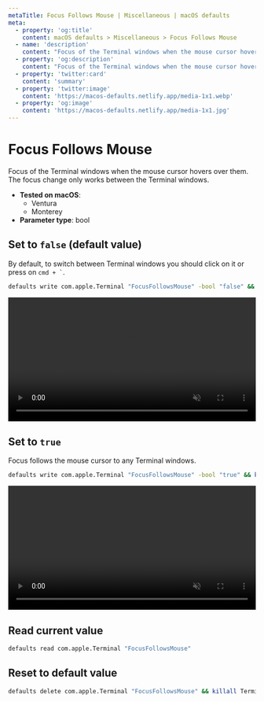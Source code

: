 ```yaml
---
metaTitle: Focus Follows Mouse | Miscellaneous | macOS defaults
meta:
  - property: 'og:title'
    content: macOS defaults > Miscellaneous > Focus Follows Mouse
  - name: 'description'
    content: "Focus of the Terminal windows when the mouse cursor hovers over them.\nThe focus change only works between the Terminal windows.\n"
  - property: 'og:description'
    content: "Focus of the Terminal windows when the mouse cursor hovers over them.\nThe focus change only works between the Terminal windows.\n"
  - property: 'twitter:card'
    content: 'summary'
  - property: 'twitter:image'
    content: 'https://macos-defaults.netlify.app/media-1x1.webp'
  - property: 'og:image'
    content: 'https://macos-defaults.netlify.app/media-1x1.jpg'
---
```


# Focus Follows Mouse

Focus of the Terminal windows when the mouse cursor hovers over them.
The focus change only works between the Terminal windows.

<!-- break lists -->

- **Tested on macOS**:
  - Ventura
  - Monterey
- **Parameter type**: bool

## Set to `false` (default value)

By default, to switch between Terminal windows you should click on it or press on <code>cmd + `</code>.

```bash
defaults write com.apple.Terminal "FocusFollowsMouse" -bool "false" && killall Terminal
```

<video autoplay loop muted playsinline width="739" height="416" style="max-width: 100%; height: auto">
  <source src="./misc-FocusFollowsMouse-false.mp4" type="video/mp4">
  Example output with value set to false
</video>

## Set to `true`

Focus follows the mouse cursor to any Terminal windows.

```bash
defaults write com.apple.Terminal "FocusFollowsMouse" -bool "true" && killall Terminal
```

<video autoplay loop muted playsinline width="739" height="416" style="max-width: 100%; height: auto">
  <source src="./misc-FocusFollowsMouse-true.mp4" type="video/mp4">
  Example output with value set to true
</video>

## Read current value

```bash
defaults read com.apple.Terminal "FocusFollowsMouse"
```

## Reset to default value

```bash
defaults delete com.apple.Terminal "FocusFollowsMouse" && killall Terminal
```
